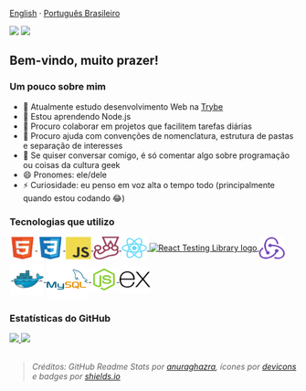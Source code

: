 <p>
  <a href="/README.md">English</a>
  ·
  <a href="/README.pt-BR.md">Português Brasileiro</a>
</p>

<div>
  <a href="mailto:nata.elienai@gmail.com"><img src="https://img.shields.io/badge/Gmail-D14836?style=for-the-badge&logo=gmail&logoColor=white" target="_blank"></a>
  <a href="https://www.linkedin.com/in/nataelienai" target="_blank"><img src="https://img.shields.io/badge/LinkedIn-0077B5?style=for-the-badge&logo=linkedin&logoColor=white" target="_blank"></a> 
</div>

## Bem-vindo, muito prazer!

### Um pouco sobre mim

- 📖 Atualmente estudo desenvolvimento Web na [Trybe](https://www.betrybe.com/)
- 🌱 Estou aprendendo Node.js
- 👯 Procuro colaborar em projetos que facilitem tarefas diárias
- 🤔 Procuro ajuda com convenções de nomenclatura, estrutura de pastas e separação de interesses
- 💬 Se quiser conversar comigo, é só comentar algo sobre programação ou coisas da cultura geek
- 😄 Pronomes: ele/dele
- ⚡ Curiosidade: eu penso em voz alta o tempo todo (principalmente quando estou codando 😂)

### Tecnologias que utilizo

<div style="display: inline_block">
  <a href="https://developer.mozilla.org/en-US/docs/Web/HTML">
    <img align="center" alt="HTML logo" height="40" width="45" src="https://raw.githubusercontent.com/devicons/devicon/master/icons/html5/html5-original.svg">
  </a>
  <a href="https://developer.mozilla.org/en-US/docs/Web/CSS">
    <img align="center" alt="CSS logo" height="40" width="45" src="https://raw.githubusercontent.com/devicons/devicon/master/icons/css3/css3-original.svg">
  </a>
  <a href="https://developer.mozilla.org/en-US/docs/Web/JavaScript">
    <img align="center" alt="JavaScript logo" height="40" width="45" src="https://raw.githubusercontent.com/devicons/devicon/master/icons/javascript/javascript-original.svg">
  </a>
  <a href="https://jestjs.io/">
    <img align="center" alt="Jest logo" height="40" width="45" src="https://raw.githubusercontent.com/devicons/devicon/master/icons/jest/jest-plain.svg">
  </a>
  <a href="https://reactjs.org/">
    <img align="center" alt="React logo" height="40" width="45" src="https://raw.githubusercontent.com/devicons/devicon/master/icons/react/react-original.svg">
  </a>
  <a href="https://testing-library.com/docs/react-testing-library/intro/">
    <img align="center" alt="React Testing Library logo" height="40" width="45" src="https://avatars.githubusercontent.com/u/49996085?s=200&v=4">
  </a>
  <a href="https://redux.js.org/">
    <img align="center" alt="Redux logo" height="40" width="45" src="https://raw.githubusercontent.com/devicons/devicon/master/icons/redux/redux-original.svg">
  </a>
  <a href="https://www.docker.com/">
    <img align="center" alt="Docker logo" height="55" width="60" src="https://raw.githubusercontent.com/devicons/devicon/master/icons/docker/docker-original.svg">
  </a>
  <a href="https://www.mysql.com/">
    <img align="center" alt="MySQL logo" height="70" width="75" src="https://raw.githubusercontent.com/devicons/devicon/master/icons/mysql/mysql-original-wordmark.svg">
  </a>
  <a href="https://nodejs.org/en/">
    <img align="center" alt="NodeJS logo" height="40" width="45" src="https://raw.githubusercontent.com/devicons/devicon/master/icons/nodejs/nodejs-original.svg">
  </a>
  <a href="https://expressjs.com/">
    <img align="center" alt="Express logo" height="50" width="55" src="https://raw.githubusercontent.com/devicons/devicon/master/icons/express/express-original.svg">
  </a>
</div>

### Estatísticas do GitHub

<div>
  <a href="https://github.com/anuraghazra/github-readme-stats">
    <img height="180em" src="https://github-readme-stats.vercel.app/api?username=nataelienai&show_icons=true&title_color=58A6FF&icon_color=1F6FEB&text_color=DAE9F2&bg_color=0D1117&hide_border=true&include_all_commits=true&count_private=true">
    <img height="180em" src="https://github-readme-stats.vercel.app/api/top-langs/?username=nataelienai&layout=compact&langs_count=6&title_color=58A6FF&icon_color=1F6FEB&text_color=DAE9F2&bg_color=0D1117&hide_border=true">
  </a>
</div><br />

> _Créditos: GitHub Readme Stats por [anuraghazra](https://github.com/anuraghazra/github-readme-stats), ícones por [devicons](https://github.com/devicons/devicon) e badges por [shields.io](https://shields.io/)_
